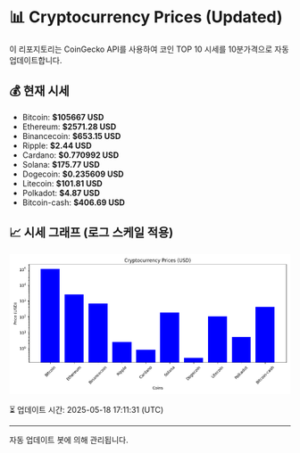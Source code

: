 
# 📊 Cryptocurrency Prices (Updated)

이 리포지토리는 CoinGecko API를 사용하여 코인 TOP 10 시세를 10분가격으로 자동 업데이트합니다.

## 💰 현재 시세
- Bitcoin: **$105667 USD**
- Ethereum: **$2571.28 USD**
- Binancecoin: **$653.15 USD**
- Ripple: **$2.44 USD**
- Cardano: **$0.770992 USD**
- Solana: **$175.77 USD**
- Dogecoin: **$0.235609 USD**
- Litecoin: **$101.81 USD**
- Polkadot: **$4.87 USD**
- Bitcoin-cash: **$406.69 USD**

## 📈 시세 그래프 (로그 스케일 적용)
![Crypto Prices](crypto_prices.png)

⏳ 업데이트 시간: 2025-05-18 17:11:31 (UTC)

---
자동 업데이트 봇에 의해 관리됩니다.
